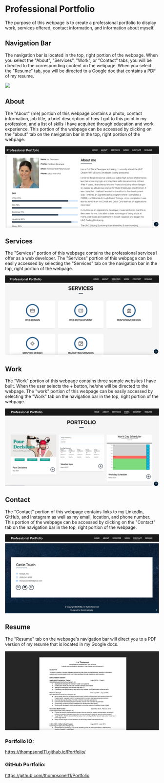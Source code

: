 # Professional Portfolio

The purpose of this webpage is to create a professional portfolio to display work, services offered, contact information, and information about myself. 

## Navigation Bar

The navigation bar is located in the top, right portion of the webpage. When you select the "About", "Services", "Work", or "Contact" tabs, you will be directed to the corresponding content on the webpage.  When you select the "Resume" tab, you will be directed to a Google doc that contains a PDF of my resume.  

![](assets/img/readMe/hero.png)

## About

The "About" (me) portion of this webpage contains a photo, contact information, job title, a brief description of how I got to this point in my profession, and a list of skills I have acquired through education and work experience. This portion of the webpage can be accessed by clicking on the "about" tab on the navigation bar in the top, right portion of the webpage. 

![](assets/img/readMe/aboutMe.png)

## Services

The "Services" portion of this webpage contains the professional services I offer as a web developer. The "Services" portion of this webpage can be easily accessed by selecting the "Services" tab on the navigation bar in the top, right portion of the webpage.  

![](assets/img/readMe/services.png)

## Work

The "Work" portion of this webpage contains three sample websites I have built. When the user selects the + button, he/she will be directed to the webpage. The "work" portion of this webpage can be easily accessed by selecting the "Work" tab on the navigation bar in the top, right portion of the webpage. 

![](assets/img/readMe/work.png)

## Contact 

The "Contact" portion of this webpage contains links to my LinkedIn, GitHub, and Instagram as well as my email, location, and phone number.  This portion of the webpage can be accessed by clicking on the "Contact" tab on the navigation bar in the top, right portion of the webpage. 

![](assets/img/readMe/contactInfo.png)

## Resume

The "Resume" tab on the webpage's navigation bar will direct you to a PDF version of my resume that is located in my Google docs. 

![](assets/img/readMe/resume.png)

### Portfolio IO: 
https://thompsonel11.github.io/Portfolio/

### GitHub Portfolio: 
https://github.com/thompsonel11/Portfolio
